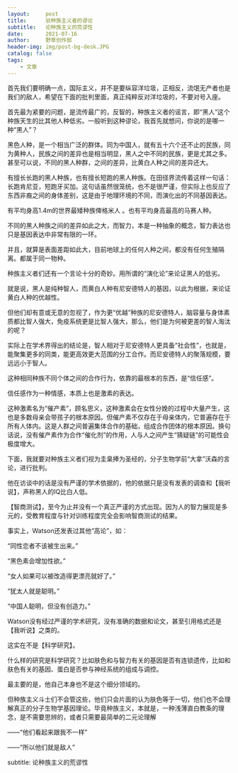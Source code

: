 ```yaml
---
layout:     post
title:      驳种族主义者的谬论
subtitle:   论种族主义的荒谬性
date:       2021-07-16
author:     野草创作部
header-img: img/post-bg-desk.JPG
catalog: false
tags:
    - 文章
---
```


首先我们要明确一点，国际主义，并不是要纵容洋垃圾，正相反，流氓无产者也是我们的敌人，希望在下面的批判里面，真正纯粹反对洋垃圾的，不要对号入座。

首先最为紧要的问题，是流传最广的，反智的，种族主义者的谣言，即“黑人”这个种族天生的比其他人种低劣。一般听到这种谬论，我首先就想问，你说的是哪一种“黑人”？

黑色人种，是一个相当广泛的群体。同为中国人，就有五十六个还不止的民族，同为黄种人，民族之间的差异也是相当明显，黑人之中不同的民族，更是尤其之多。甚至可以说，不同的黑人种群，之间的差异，比黄白人种之间的差异还大。

有擅长长跑的黑人种族，也有擅长短跑的黑人种族。在田径界流传着这样一句话：长跑肯尼亚，短跑牙买加。这句话虽然很笼统，也不是很严谨，但实际上也反应了东西非裔之间的身体差别，这是由于地理环境的不同，而演化出的不同基因表达。

有平均身高1.4m的世界最矮种族俾格米人 。也有平均身高最高的马赛人种。

不同的黑人种族之间的差异如此之大，而智力，本是一种抽象的概念，智力表达也只是基因表达中非常有限的一环。

并且，就算是表面差距如此大，目前地球上的任何人种之间，都没有任何生殖隔离。都属于同一物种。

种族主义者们还有一个言论十分的奇妙。用所谓的“演化论”来论证黑人的低劣。

就是说，黑人是纯种智人，而黄白人种有尼安德特人的基因，以此为根据，来论证黄白人种的优越性。

但他们却有意或无意的忽视了，作为更“优越”种族的尼安德特人，脑容量与身体素质都比智人强大，免疫系统更是比智人强大，那么，他们是为何被更差的智人淘汰的呢？

实际上在学术界得出的结论是，智人相对于尼安德特人更具备“社会性”，也就是，能聚集更多的同类，能更高效更大范围的分工合作。而尼安德特人的聚落规模，要远远小于智人。

这种相同种族不同个体之间的合作行为，依靠的最根本的东西，是“信任感”。

信任感作为一种情感，本质上也是激素的表达。

这种激素名为“催产素”，顾名思义，这种激素会在女性分娩的过程中大量产生，这也是多数母亲会带孩子的根本原因。但催产素不仅存在于母亲体内，它普遍存在于所有人体内。这是人群之间普遍集体合作的基础，组成合作团体的根本原因。换句话说，没有催产素作为合作“催化剂”的作用，人与人之间产生“猜疑链”的可能性会极度增大。

下面，我就要对种族主义者们视为圭臬捧为圣经的，分子生物学前“大拿”沃森的言论，进行批判。

他在访谈中的话是没有严谨的学术依据的，他的依据只是没有发表的调查和【我听说】，声称黑人的IQ比白人低。

【智商测试】，至今为止并没有一个真正严谨的方式出现。因为人的智力展现是多元的，受教育程度与针对训练程度完全会影响智商测试的结果。

事实上，Watson还发表过其他“高论”，如：

“同性恋者不该被生出来。”

“黑色素会增加性欲。”

“女人如果可以被改造得更漂亮就好了。”

“犹太人就是聪明。”

“中国人聪明，但没有创造力。”

Watson没有经过严谨的学术研究，没有准确的数据和论文，甚至引用格式还是【我听说】之类的。

这实在不是【科学研究】。

什么样的研究是科学研究？比如肤色和与智力有关的基因是否有连锁遗传，比如和肤色有关的基因、蛋白是否参与神经系统的组成与调控。

最主要的是，他自己本身也不是这个细分领域的。

但种族主义斗士们不会管这些，他们只会片面的认为肤色等于一切，他们也不会理解真正的分子生物学基因理论。毕竟种族主义，本就是，一种浅薄直白教条的理念，是不需要思辨的，或者只需要最简单的二元论理解

——“他们看起来跟我不一样”

——“所以他们就是敌人”


subtitle:   论种族主义的荒谬性
